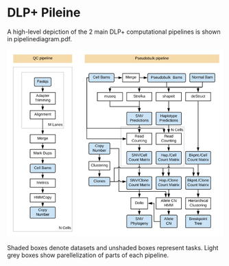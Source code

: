 # DLP+ Pileine

A high-level depiction of the 2 main DLP+ computational pipelines is shown in pipelinediagram.pdf.

![pipelinediagram.pdf](./pipelinediagram.png)

Shaded boxes denote datasets and unshaded boxes represent tasks.
Light grey boxes show parellelization of parts of each pipeline.


